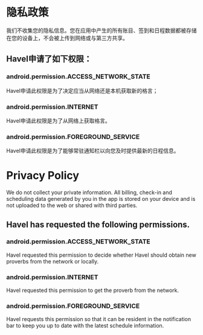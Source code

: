 # 隐私政策

我们不收集您的隐私信息。您在应用中产生的所有账目、签到和日程数据都被存储在您的设备上，不会被上传到网络或与第三方共享。

## HaveI申请了如下权限：

### android.permission.ACCESS_NETWORK_STATE 
HaveI申请此权限是为了决定应当从网络还是本机获取新的格言；
### android.permission.INTERNET
HaveI申请此权限是为了从网络上获取格言。
### android.permission.FOREGROUND_SERVICE
HaveI申请此权限是为了能够常驻通知栏以向您及时提供最新的日程信息。

# Privacy Policy

We do not collect your private information. All billing, check-in and scheduling data generated by you in the app is stored on your device and is not uploaded to the web or shared with third parties.

## HaveI has requested the following permissions.
### android.permission.ACCESS_NETWORK_STATE
HaveI requested this permission to decide whether HaveI should obtain new proverbs from the network or locally.
### android.permission.INTERNET
HaveI requested this permission to get the proverb from the network.
### android.permission.FOREGROUND_SERVICE
HaveI requests this permission so that it can be resident in the notification bar to keep you up to date with the latest schedule information.